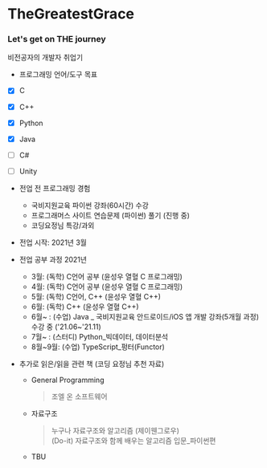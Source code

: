 # TheGreatestGrace
### Let's get on THE journey

비전공자의 개발자 취업기

* 프로그래밍 언어/도구 목표
* [x] C
* [x] C++
* [x] Python
* [x] Java
* [ ] C#
* [ ] Unity


* 전업 전 프로그래밍 경험  
  - 국비지원교육 파이썬 강좌(60시간) 수강
  - 프로그래머스 사이트 연습문제 (파이썬) 풀기 (진행 중)
  - 코딩요정님 특강/과외

* 전업 시작: 2021년 3월  

* 전업 공부 과정
2021년
  - 3월: (독학) C언어 공부 (윤성우 열혈 C 프로그래밍)
  - 4월: (독학) C언어 공부 (윤성우 열혈 C 프로그래밍)
  - 5월: (독학) C언어, C++ (윤성우 열혈 C++)
  - 6월: (독학) C++ (윤성우 열혈 C++)
  - 6월~ : (수업) Java _ 국비지원교육 안드로이드/iOS 앱 개발 강좌(5개월 과정) 수강 중 ('21.06~'21.11)
  - 7월~ : (스터디) Python_빅데이터, 데이터분석
  - 8월~9월: (수업) TypeScript_펑터(Functor)
                


* 추가로 읽은/읽을 관련 책 (코딩 요정님 추천 자료)
  - General Programming
      > 조엘 온 소프트웨어
    
  - 자료구조
      > 누구나 자료구조와 알고리즘 (제이웬그로우)  
      > (Do-it) 자료구조와 함께 배우는 알고리즘 입문_파이썬편
  
  - TBU
  
